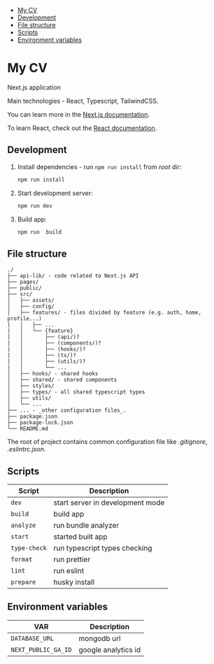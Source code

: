 - [My CV](#my-cv)
- [Development](#development)
- [File structure](#file-structure)
- [Scripts](#scripts)
- [Environment variables](#environment-variables)

# My CV

Next.js application

Main technologies - React, Typescript, TailwindCSS.

You can learn more in the [Next.js documentation](https://nextjs.org/docs/getting-started).

To learn React, check out the [React documentation](https://reactjs.org/).


## Development

1. Install dependencies - run `npm run install` from _root_ dir:
   ```sh
   npm run install
   ```
2. Start development server:
   ```sh
   npm run dev
   ```
3. Build app:
   ```sh
   npm run  build
   ```

## File structure


```
./
├── api-lib/ - code related to Next.js API
├── pages/
├── public/
├── src/
│   ├── assets/
│   ├── config/
│   ├── features/ - files divided by feature (e.g. auth, home, profile...)
|   │   ├── ...
|   │   └── {feature}
|   │       ├── (api/)?
|   │       ├── (components/)?
|   │       ├── (hooks/)?
|   │       ├── (ts/)?
|   │       ├── (utils/)?
|   │       └── ... 
│   ├── hooks/ - shared hooks
│   ├── shared/ - shared components
│   ├── styles/
│   ├── types/ - all shared typescript types
│   ├── utils/
│   └── ...
├── ... - _other configuration files_.
├── package.json
├── package-lock.json
└── README.md
```

The root of project contains common configuration file like _.gitignore_, _.eslintrc.json_.

## Scripts

| Script       | Description                      |
|--------------|----------------------------------|
| `dev`        | start server in development mode |
| `build`      | build app                        |
| `analyze`    | run bundle analyzer              |
| `start`      | started built app                |
| `type-check` | run typescript types checking    |
| `format`     | run prettier                     |
| `lint`       | run eslint                       |
| `prepare`    | husky install                    |



## Environment variables

| VAR                 | Description         |
|---------------------|---------------------|
| `DATABASE_URL`      | mongodb url         |
| `NEXT_PUBLIC_GA_ID` | google analytics id |
